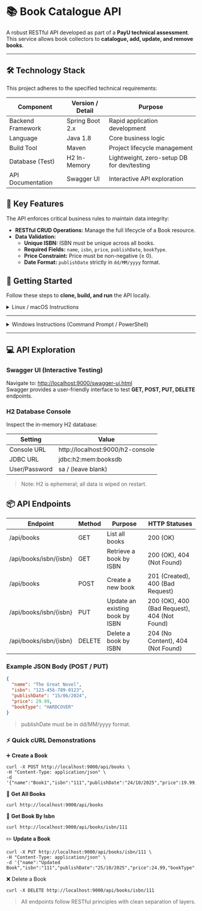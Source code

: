 # 📚 Book Catalogue API

A robust RESTful API developed as part of a **PayU technical assessment**.  
This service allows book collectors to **catalogue, add, update, and remove books**.

---

## 🛠 Technology Stack

This project adheres to the specified technical requirements:

| Component         | Version / Detail | Purpose                                    |
|-------------------|------------------|--------------------------------------------|
| Backend Framework | Spring Boot 2.x  | Rapid application development              |
| Language          | Java 1.8         | Core business logic                        |
| Build Tool        | Maven            | Project lifecycle management               |
| Database (Test)   | H2 In-Memory     | Lightweight, zero-setup DB for dev/testing |
| API Documentation | Swagger UI       | Interactive API exploration                |


## 🎯 Key Features

The API enforces critical business rules to maintain data integrity:

- **RESTful CRUD Operations:** Manage the full lifecycle of a Book resource.
- **Data Validation:**
  - **Unique ISBN:** ISBN must be unique across all books.
  - **Required Fields:** `name`, `isbn`, `price`, `publishDate`, `bookType`.
  - **Price Constraint:** Price must be non-negative (≥ 0).
  - **Date Format:** `publishDate` strictly in `dd/MM/yyyy` format.

## 🚀 Getting Started

Follow these steps to **clone, build, and run** the API locally.

<details>
  <summary>Linux / macOS Instructions</summary>

```bash
  # Clone the repository
  git clone https://github.com/MrJusticeShai/book-catalogue-api.git
  cd book-catalogue-api

  # Build the project
  mvn clean install

  # Run the Spring Boot application
  mvn spring-boot:run
```
The service will be accessible at: http://localhost:9000

Using Executable Jar
```
# Build the project (creates fat jar)
mvn clean package

# Run the jar
java -jar target/book-catalogue-api-0.0.1-SNAPSHOT.jar
```
> 💡 Tip: The jar method is useful if Maven is not installed or for deployment purposes.
</details>

---

<details><summary> Windows Instructions (Command Prompt / PowerShell) </summary>

```bash
# Clone the repository
git clone https://github.com/MrJusticeShai/book-catalogue-api.git
cd book-catalogue-api

# Build the project
mvn clean install

# Run the Spring Boot application
mvn spring-boot:run
```
The service will be accessible at: http://localhost:9000

Using Executable Jar
```
# Build the project (creates fat jar)
mvn clean package

# Run the jar
java -jar target\book-catalogue-api-0.0.1-SNAPSHOT.jar
```
> 💡 Tip: The jar method is useful if Maven is not installed or for deployment purposes.
</details>

---

## 💻 API Exploration

### Swagger UI (Interactive Testing)
Navigate to: [http://localhost:9000/swagger-ui.html](http://localhost:9000/swagger-ui.html)  
Swagger provides a user-friendly interface to test **GET, POST, PUT, DELETE** endpoints.

### H2 Database Console
Inspect the in-memory H2 database:

| Setting       | Value                            |
|---------------|----------------------------------|
| Console URL   | http://localhost:9000/h2-console |
| JDBC URL      | jdbc:h2:mem:booksdb              |
| User/Password | sa / (leave blank)               |

> Note: H2 is ephemeral; all data is wiped on restart.

## 📦 API Endpoints

| Endpoint               | Method | Purpose                         | HTTP Statuses                                |
|------------------------|--------|---------------------------------|----------------------------------------------|
| /api/books             | GET    | List all books                  | 200 (OK)                                     |
| /api/books/isbn/{isbn} | GET    | Retrieve a book by ISBN         | 200 (OK), 404 (Not Found)                    |
| /api/books             | POST   | Create a new book               | 201 (Created), 400 (Bad Request)             |
| /api/books/isbn/{isbn} | PUT    | Update an existing book by ISBN | 200 (OK), 400 (Bad Request), 404 (Not Found) |
| /api/books/isbn/{isbn} | DELETE | Delete a book by ISBN           | 204 (No Content), 404 (Not Found)            |

### Example JSON Body (POST / PUT)

```json
{
  "name": "The Great Novel",
  "isbn": "123-456-789-0123",
  "publishDate": "15/06/2024",
  "price": 29.99,
  "bookType": "HARDCOVER"
}
```
> publishDate must be in dd/MM/yyyy format.

### ⚡ Quick cURL Demonstrations

➕ **Create a Book**
```
curl -X POST http://localhost:9000/api/books \
-H "Content-Type: application/json" \
-d '{"name":"Book1","isbn":"111","publishDate":"24/10/2025","price":19.99,"bookType":"HARDCOVER"}'
```

📖 **Get All Books**
```
curl http://localhost:9000/api/books
```

📖 **Get Book By Isbn**
```
curl http://localhost:9000/api/books/isbn/111
```

✏️ **Update a Book**
```
curl -X PUT http://localhost:9000/api/books/isbn/111 \
-H "Content-Type: application/json" \
-d '{"name":"Updated Book","isbn":"111","publishDate":"25/10/2025","price":24.99,"bookType":"SOFTCOVER"}'
```

❌ Delete a Book
```
curl -X DELETE http://localhost:9000/api/books/isbn/111
```
> All endpoints follow RESTful principles with clean separation of layers.

